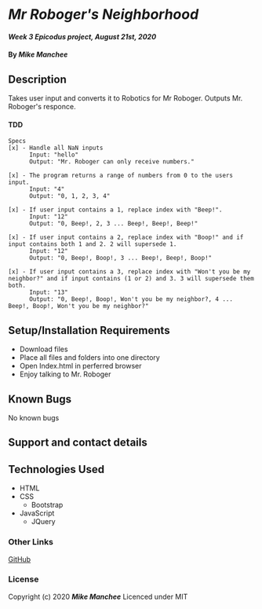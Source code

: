 # _Mr Roboger's Neighborhood_

#### _Week 3 Epicodus project, August 21st, 2020_

#### By _**Mike Manchee**_

## Description

Takes user input and converts it to Robotics for Mr Roboger. Outputs Mr. Roboger's responce.

  #### TDD
    
    Specs 
    [x] - Handle all NaN inputs
          Input: "hello"
          Output: "Mr. Roboger can only receive numbers."

    [x] - The program returns a range of numbers from 0 to the users input.
          Input: "4"
          Output: "0, 1, 2, 3, 4"

    [x] - If user input contains a 1, replace index with "Beep!".
          Input: "12"
          Output: "0, Beep!, 2, 3 ... Beep!, Beep!, Beep!"

    [x] - If user input contains a 2, replace index with "Boop!" and if input contains both 1 and 2. 2 will supersede 1.
          Input: "12"
          Output: "0, Beep!, Boop!, 3 ... Beep!, Beep!, Boop!" 

    [x] - If user input contains a 3, replace index with "Won't you be my neighbor?" and if input contains (1 or 2) and 3. 3 will supersede them both.
          Input: "13"
          Output: "0, Beep!, Boop!, Won't you be my neighbor?, 4 ... Beep!, Boop!, Won't you be my neighbor?" 


## Setup/Installation Requirements

* Download files
* Place all files and folders into one directory
* Open Index.html in perferred browser
* Enjoy talking to Mr. Roboger

## Known Bugs
No known bugs

## Support and contact details

## Technologies Used
* HTML
* CSS
  * Bootstrap
* JavaScript
  * JQuery

### Other Links
[GitHub](https://github.com/mmanchee)

### License

Copyright (c) 2020 **_Mike Manchee_**
Licenced under MIT